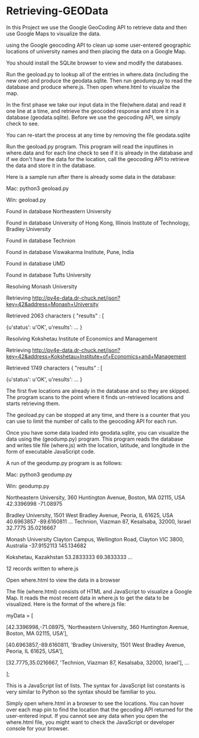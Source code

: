 # Retrieving-GEOData
In this Project we use the Google GeoCoding API to retrieve data and then use Google Maps to visualize the data.

using the Google geocoding API to clean up some user-entered geographic locations of university names and then placing the data on a Google Map.

You should install the SQLite browser to view and modify the databases.

Run the geoload.py to lookup all of the entries in where.data (including the new one) and produce the geodata.sqlite. Then run geodump.py to read the database and produce where.js. Then open where.html to visualize the map. 

In the first phase we take our input data in the file(where.data) and read it one line at a time, and retrieve the geocoded response and store it in a database (geodata.sqlite). Before we use the geocoding API, we simply check to see. 

You can re-start the process at any time by removing the file geodata.sqlite

Run the geoload.py program. This program will read the inputlines in where.data and for each line check to see if it is already in the database and if we don't have the data for the location, call the geocoding API to retrieve the data and store it in the database.

Here is a sample run after there is already some data in the database:

Mac: python3 geoload.py

Win: geoload.py

Found in database  Northeastern University

Found in database  University of Hong Kong, Illinois Institute of Technology, Bradley University

Found in database  Technion

Found in database  Viswakarma Institute, Pune, India

Found in database  UMD

Found in database  Tufts University

Resolving Monash University

Retrieving http://py4e-data.dr-chuck.net/json?key=42&address=Monash+University

Retrieved 2063 characters {    "results" : [

{u'status': u'OK', u'results': ... }

Resolving Kokshetau Institute of Economics and Management

Retrieving http://py4e-data.dr-chuck.net/json?key=42&address=Kokshetau+Institute+of+Economics+and+Management

Retrieved 1749 characters {    "results" : [

{u'status': u'OK', u'results': ... }

The first five locations are already in the database and so they are skipped.  The program scans to the point where it finds un-retrieved locations and starts retrieving them.

The geoload.py can be stopped at any time, and there is a counter that you can use to limit the number of calls to the geocoding API for each run.

Once you have some data loaded into geodata.sqlite, you can visualize the data using the (geodump.py) program.  This program reads the database and writes tile file (where.js) with the location, latitude, and longitude in the form of executable JavaScript code.

A run of the geodump.py program is as follows:

Mac: python3 geodump.py

Win: geodump.py

Northeastern University, 360 Huntington Avenue, Boston, MA 02115, USA 42.3396998 -71.08975

Bradley University, 1501 West Bradley Avenue, Peoria, IL 61625, USA 40.6963857 -89.6160811
...
Technion, Viazman 87, Kesalsaba, 32000, Israel 32.7775 35.0216667

Monash University Clayton Campus, Wellington Road, Clayton VIC 3800, Australia -37.9152113 145.134682

Kokshetau, Kazakhstan 53.2833333 69.3833333
...

12 records written to where.js

Open where.html to view the data in a browser

The file (where.html) consists of HTML and JavaScript to visualize a Google Map.  It reads the most recent data in where.js to get the data to be visualized.  Here is the format of the where.js file:

myData = [

[42.3396998,-71.08975, 'Northeastern University, 360 Huntington Avenue, Boston, MA 02115, USA'],

[40.6963857,-89.6160811, 'Bradley University, 1501 West Bradley Avenue, Peoria, IL 61625, USA'],

[32.7775,35.0216667, 'Technion, Viazman 87, Kesalsaba, 32000, Israel'],
...

];

This is a JavaScript list of lists.  The syntax for JavaScript list constants is very similar to Python so the syntax should be familiar to you.

Simply open where.html in a browser to see the locations.  You can hover over each map pin to find the location that the gecoding API returned for the user-entered input.  If you cannot see any data when you open the where.html file, you might want to check the JavaScript or developer console for your browser.
